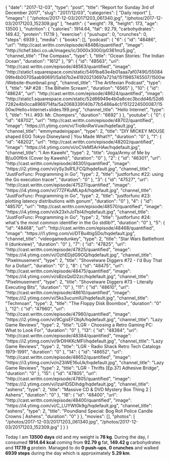 {
    "date": "2017-12-03",
    "type": "post",
    "title": "Report for Sunday 3rd of December 2017",
    "slug": "2017\/12\/03",
    "categories": [
        "Daily report"
    ],
    "images": [
        "\/photos\/2017-12-03\/20171203_061340.jpg",
        "\/photos\/2017-12-03\/20171203_152309.jpg"
    ],
    "health": {
        "weight": 78,
        "height": 173,
        "age": 13500
    },
    "nutrition": {
        "calories": 1914.64,
        "fat": 92.79,
        "carbohydrates": 149.42,
        "protein": 117.19
    },
    "exercise": {
        "pushups": 0,
        "crunches": 0,
        "steps": 6939
    },
    "media": {
        "books": [],
        "podcast": {
            "6": {
                "id": "48486",
                "url": "http:\/\/cast.writtn.com\/episode\/48486\/quantified",
                "image": "http:\/\/ichef.bbci.co.uk\/images\/ic\/3000x3000\/p0361mz5.jpg",
                "channel_title": "The Compass",
                "type": 1,
                "title": "Ocean Stories: The Indian Ocean",
                "duration": "1612"
            },
            "9": {
                "id": "48563",
                "url": "http:\/\/cast.writtn.com\/episode\/48563\/quantified",
                "image": "http:\/\/static1.squarespace.com\/static\/5491ba63e4b01aaa7af07490\/5508409fe4b00705aab90691\/5a1d7b2e41920213697a721d\/1511985745507\/1500w\/Website-thumbnail.png",
                "channel_title": "The Artifexian Podcast",
                "type": 1,
                "title": "AP #28 : The Bilhelm Scream",
                "duration": "6565"
            },
            "10": {
                "id": "48624",
                "url": "http:\/\/cast.writtn.com\/episode\/48624\/quantified",
                "image": "http:\/\/static1.squarespace.com\/static\/52d66949e4b0a8cec3bcdd46\/52d67282e4b0cca8969714fa\/5a2068339140b77b5486a4c1\/1512224500087\/1500w\/Hello+Internet+slides.199.png",
                "channel_title": "Hello Internet",
                "type": 1,
                "title": "H.I. #93: Mr. Chompers",
                "duration": "6692"
            }
        },
        "youtube": {
            "0": {
                "id": "48702",
                "url": "http:\/\/cast.writtn.com\/episode\/48702\/quantified",
                "image": "https:\/\/i1.ytimg.com\/vi\/TroIknRwVuw\/hqdefault.jpg",
                "channel_title": "emmymadeinjapan",
                "type": 2,
                "title": "DIY MICKEY MOUSE shaped EGG Tokyo Disneyland | You Made What?!",
                "duration": "0"
            },
            "1": {
                "id": "48202",
                "url": "http:\/\/cast.writtn.com\/episode\/48202\/quantified",
                "image": "https:\/\/i4.ytimg.com\/vi\/oCVeM5ArHAw\/hqdefault.jpg",
                "channel_title": "I Am Kawehi",
                "type": 2,
                "title": "Joga\/Army of Me by Bj\u00f6rk (Cover by Kawehi)",
                "duration": "0"
            },
            "2": {
                "id": "46301",
                "url": "http:\/\/cast.writtn.com\/episode\/46301\/quantified",
                "image": "https:\/\/i2.ytimg.com\/vi\/ySy3sR1LFCQ\/hqdefault.jpg",
                "channel_title": "JustForFunc: Programming in Go",
                "type": 2,
                "title": "justforfunc #22: using the Go execution tracer",
                "duration": "0"
            },
            "3": {
                "id": "47527",
                "url": "http:\/\/cast.writtn.com\/episode\/47527\/quantified",
                "image": "https:\/\/i4.ytimg.com\/vi\/77ZFKuMLkp4\/hqdefault.jpg",
                "channel_title": "JustForFunc: Programming in Go",
                "type": 2,
                "title": "justforfunc #23: plotting latency distributions with gonum",
                "duration": "0"
            },
            "4": {
                "id": "48570",
                "url": "http:\/\/cast.writtn.com\/episode\/48570\/quantified",
                "image": "https:\/\/i4.ytimg.com\/vi\/k23xhJoTbI4\/hqdefault.jpg",
                "channel_title": "JustForFunc: Programming in Go",
                "type": 2,
                "title": "justforfunc #24: what's the most common identifier in the Go stdlib?",
                "duration": "0"
            },
            "5": {
                "id": "48468",
                "url": "http:\/\/cast.writtn.com\/episode\/48468\/quantified",
                "image": "https:\/\/i1.ytimg.com\/vi\/DTBu4tigSDo\/hqdefault.jpg",
                "channel_title": "videogamedunkey",
                "type": 2,
                "title": "Star Wars Battlefront II  (dunkview)",
                "duration": "0"
            },
            "7": {
                "id": "47825",
                "url": "http:\/\/cast.writtn.com\/episode\/47825\/quantified",
                "image": "https:\/\/i4.ytimg.com\/vi\/OzhEDjdG9OQ\/hqdefault.jpg",
                "channel_title": "Pixelmusement",
                "type": 2,
                "title": "Shovelware Diggers #72 - I'd Buy That for a Dollar!",
                "duration": "0"
            },
            "8": {
                "id": "48475",
                "url": "http:\/\/cast.writtn.com\/episode\/48475\/quantified",
                "image": "https:\/\/i4.ytimg.com\/vi\/sBzsQslD2zc\/hqdefault.jpg",
                "channel_title": "Pixelmusement",
                "type": 2,
                "title": "Shovelware Diggers #73 - Literally Executing Bits",
                "duration": "0"
            },
            "11": {
                "id": "48610",
                "url": "http:\/\/cast.writtn.com\/episode\/48610\/quantified",
                "image": "https:\/\/i2.ytimg.com\/vi\/5ks3ucumilU\/hqdefault.jpg",
                "channel_title": "Techmoan",
                "type": 2,
                "title": "The Floppy Disk Boombox",
                "duration": "0"
            },
            "12": {
                "id": "47960",
                "url": "http:\/\/cast.writtn.com\/episode\/47960\/quantified",
                "image": "https:\/\/i2.ytimg.com\/vi\/9CgisEFObjA\/hqdefault.jpg",
                "channel_title": "Lazy Game Reviews",
                "type": 2,
                "title": "LGR - Choosing a Retro Gaming PC: What to Look For",
                "duration": "0"
            },
            "13": {
                "id": "48384",
                "url": "http:\/\/cast.writtn.com\/episode\/48384\/quantified",
                "image": "https:\/\/i2.ytimg.com\/vi\/9rDlHKKcMFI\/hqdefault.jpg",
                "channel_title": "Lazy Game Reviews",
                "type": 2,
                "title": "LGR - Radio Shack Retro Tech Catalogs 1979-1991",
                "duration": "0"
            },
            "14": {
                "id": "48652",
                "url": "http:\/\/cast.writtn.com\/episode\/48652\/quantified",
                "image": "https:\/\/i3.ytimg.com\/vi\/nZ3iWE16uUk\/hqdefault.jpg",
                "channel_title": "Lazy Game Reviews",
                "type": 2,
                "title": "LGR - Thrifts [Ep.37] Adhesive Bridge",
                "duration": "0"
            },
            "15": {
                "id": "47805",
                "url": "http:\/\/cast.writtn.com\/episode\/47805\/quantified",
                "image": "https:\/\/i2.ytimg.com\/vi\/IzaHDSDihdg\/hqdefault.jpg",
                "channel_title": "ashens",
                "type": 2,
                "title": "Massive CD & DVD Mystery Box Thing 2 | Ashens",
                "duration": "0"
            },
            "16": {
                "id": "48400",
                "url": "http:\/\/cast.writtn.com\/episode\/48400\/quantified",
                "image": "https:\/\/i4.ytimg.com\/vi\/C_LUYWt0k9g\/hqdefault.jpg",
                "channel_title": "ashens",
                "type": 2,
                "title": "Poundland Special: Bog Roll Police Candle Crowns | Ashens",
                "duration": "0"
            }
        },
        "movies": [],
        "photos": [
            "\/photos\/2017-12-03\/20171203_061340.jpg",
            "\/photos\/2017-12-03\/20171203_152309.jpg"
        ]
    }
}

Today I am <strong>13500 days</strong> old and my weight is <strong>78 kg</strong>. During the day, I consumed <strong>1914.64 kcal</strong> coming from <strong>92.79 g</strong> fat, <strong>149.42 g</strong> carbohydrates and <strong>117.19 g</strong> protein. Managed to do <strong>0 push-ups</strong>, <strong>0 crunches</strong> and walked <strong>6939 steps</strong> during the day which is approximately <strong>5.29 km</strong>.